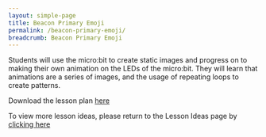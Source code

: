 ```yaml
---
layout: simple-page
title: Beacon Primary Emoji
permalink: /beacon-primary-emoji/
breadcrumb: Beacon Primary Emoji
---
```


Students will use the micro:bit to create static images and progress on to making their own animation on the LEDs of the micro:bit. They will learn that animations are a series of images, and the usage of repeating loops to create patterns.

Download the lesson plan [here](/files/lesson-plans/primary-schools/humanities/beacon-primary-emoji-beacon.pdf)

To view more lesson ideas, please return to the Lesson Ideas page by [clicking here](/in-schools/digital-maker/lesson-ideas-primary/)
